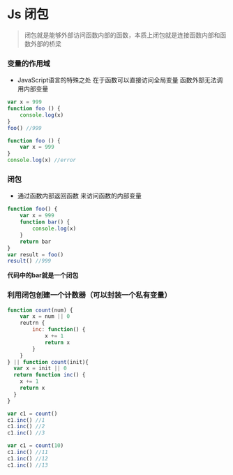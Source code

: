 # Js 闭包

>闭包就是能够外部访问函数内部的函数，本质上闭包就是连接函数内部和函数外部的桥梁

### 变量的作用域

* JavaScript语言的特殊之处 在于函数可以直接访问全局变量 函数外部无法调用内部变量

```js
var x = 999
function foo () {
	console.log(x)
}
foo() //999

function foo () {
	var x = 999
}
console.log(x) //error
```

### 闭包

* 通过函数内部返回函数 来访问函数的内部变量


```js
function foo() {
	var x = 999
	function bar() {
		console.log(x)
	}
	return bar
}
var result = foo()
result() //999

```
**代码中的bar就是一个闭包**

### 利用闭包创建一个计数器（可以封装一个私有变量）

```js
function count(num) {
	var x = num || 0
	reutrn {
		inc: function() {
			x += 1
			return x
		}
	}
} || function count(init){
  var x = init || 0
  return function inc() {
    x += 1
    return x
  }
}

var c1 = count()
c1.inc() //1
c1.inc() //2
c1.inc() //3

var c1 = count(10)
c1.inc() //11
c1.inc() //12
c1.inc() //13
```


















